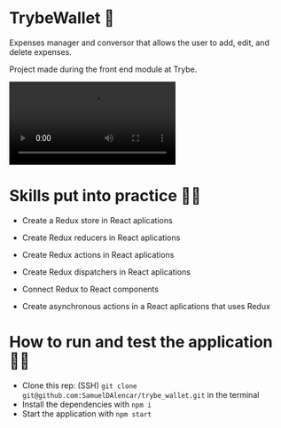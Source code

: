 # TrybeWallet 💸

Expenses manager and conversor that allows the user to add, edit, and delete expenses.

Project made during the front end module at Trybe.

<video src="https://user-images.githubusercontent.com/77287225/159564584-d8f0f52b-9505-43d7-8741-b6103cf876f4.mp4"></video>

# Skills put into practice 👨‍💻

  * Create a Redux store in React aplications

  * Create Redux reducers in React aplications

  * Create Redux actions in React aplications

  * Create Redux dispatchers in React aplications

  * Connect Redux to React components

  * Create asynchronous actions in a React aplications that uses Redux

# How to run and test the application 👨‍💻

 * Clone this rep: (SSH) `git clone git@github.com:SamuelDAlencar/trybe_wallet.git` in the terminal
 * Install the dependencies with `npm i`
 * Start the application with `npm start`
